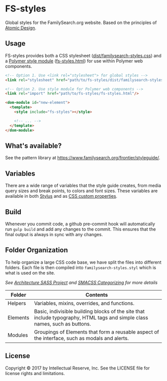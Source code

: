 FS-styles
=========

Global styles for the FamilySearch.org website. Based on the principles of [Atomic Design](http://bradfrost.com/blog/post/atomic-web-design/).

## Usage

FS-styles provides both a CSS stylesheet ([dist/familysearch-styles.css](dist/familysearch-styles.css)) and a [Polymer style module](https://www.polymer-project.org/2.0/docs/devguide/style-shadow-dom#style-modules) ([fs-styles.html](fs-styles.html)) for use within Polymer web components.

```html
<!-- Option 1. Use <link rel="stylesheet"> for global styles -->
<link rel="stylesheet" href="path/to/fs-styles/dist/familysearch-styles.min.css"/>
```

```html
<!-- Option 2. Use style module for Polymer web components -->
<link rel="import" href="path/to/fs-styles/fs-styles.html"/>

<dom-module id="new-element">
  <template>
    <style include="fs-styles"></style>

    <!-- ... -->
  </template>
</dom-module>
```

## What's available?

See the pattern library at https://www.familysearch.org/frontier/styleguide/.

## Variables

There are a wide range of variables that the style guide creates, from media query sizes and break points, to colors and font sizes. These variables are available in both [Stylus](assets/css/helpers/_variables.styl) and as [CSS custom properties](assets/css/familysearch-styles.styl).

## Build

Whenever you commit code, a github pre-commit hook will automatically run `gulp build` and add any changes to the commit. This ensures that the final output is always in sync with any changes.

## Folder Organization

To help organize a large CSS code base, we have split the files into different folders. Each file is then compiled into `familysearch-styles.styl` which is what is used on the site.

*See [Architecture SASS Project](http://www.sitepoint.com/architecture-sass-project/) and [SMACSS Categorizing](http://smacss.com/book/categorizing) for more details*

Folder     | Contents
-----------|---------
Helpers    | Variables, mixins, overrides, and functions.
Elements   | Basic, indivisible building blocks of the site that include typography, HTML tags and simple class names, such as buttons.
Modules    | Groupings of Elements that form a reusable aspect of the interface, such as modals and alerts.

## License
Copyright © 2017 by Intellectual Reserve, Inc. See the LICENSE file for license rights and limitations.
